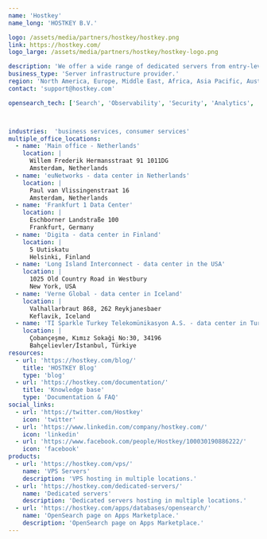```yaml
---
name: 'Hostkey'
name_long: 'HOSTKEY B.V.'

logo: /assets/media/partners/hostkey/hostkey.png
link: https://hostkey.com/
logo_large: /assets/media/partners/hostkey/hostkey-logo.png

description: 'We offer a wide range of dedicated servers from entry-level up to high-performance GPU servers and private cloud solutions. Our servers are hosted in TIER III data centers in the Netherlands, Germany, Finland, Iceland, Turkey and the USA.'
business_type: 'Server infrastructure provider.'
region: 'North America, Europe, Middle East, Africa, Asia Pacific, Australia'
contact: 'support@hostkey.com'

opensearch_tech: ['Search', 'Observability', 'Security', 'Analytics', 'Logs']



industries:  'business services, consumer services'
multiple_office_locations:
  - name: 'Main office - Netherlands'
    location: |
      Willem Frederik Hermansstraat 91 1011DG
      Amsterdam, Netherlands
  - name: 'euNetworks - data center in Netherlands'
    location: |
      Paul van Vlissingenstraat 16
      Amsterdam, Netherlands
  - name: 'Frankfurt 1 Data Center'
    location: |
      Eschborner Landstraße 100
      Frankfurt, Germany
  - name: 'Digita - data center in Finland'
    location: |
      5 Uutiskatu
      Helsinki, Finland
  - name: 'Long Island Interconnect - data center in the USA'
    location: |
      1025 Old Country Road in Westbury
      New York, USA
  - name: 'Verne Global - data center in Iceland'
    location: |
      Valhallarbraut 868, 262 Reykjanesbaer
      Keflavik, Iceland
  - name: 'TI Sparkle Turkey Telekomünikasyon A.S. - data center in Turkey'
    location: |
      Çobançeşme, Kımız Sokaği No:30, 34196
      Bahçelievler/İstanbul, Türkiye
resources:
  - url: 'https://hostkey.com/blog/'
    title: 'HOSTKEY Blog'
    type: 'blog'
  - url: 'https://hostkey.com/documentation/'
    title: 'Knowledge base'
    type: 'Documentation & FAQ'
social_links:
  - url: 'https://twitter.com/Hostkey'
    icon: 'twitter'
  - url: 'https://www.linkedin.com/company/hostkey.com/'
    icon: 'linkedin'
  - url: 'https://www.facebook.com/people/Hostkey/100030190886222/'
    icon: 'facebook'
products:
  - url: 'https://hostkey.com/vps/'
    name: 'VPS Servers'
    description: 'VPS hosting in multiple locations.'
  - url: 'https://hostkey.com/dedicated-servers/'
    name: 'Dedicated servers'
    description: 'Dedicated servers hosting in multiple locations.'
  - url: 'https://hostkey.com/apps/databases/opensearch/'
    name: 'OpenSearch page on Apps Marketplace.'
    description: 'OpenSearch page on Apps Marketplace.'
---
```

